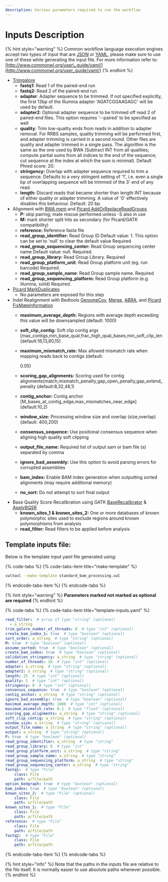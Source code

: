 ```yaml
---
description: Various parameters required to run the workflow
---
```


# Inputs Description

{% hint style="warning" %}
Common workflow language execution engines accept two types of input that are [JSON](https://json.org) or [YAML](https://yaml.org), please make sure to use one of these while generating the input file. For more information refer to: [http://www.commonwl.org/user\_guide/yaml/](http://www.commonwl.org/user_guide/yaml/)
{% endhint %}

* [Trimgalore](https://github.com/mskcc/cwl-commandlinetools/tree/master/trim_galore_0.6.2)
  * **fastq1:** Read 1 of the paired-end run
  * **fastq2:** Read 2 of the paired-end run
  * **adapter**: Adapter sequence to be trimmed. If not specified explicitly, the first 13bp of the Illumina adapter 'AGATCGGAAGAGC' will be used by default.
  * **adapter2**: Optional adapter sequence to be trimmed off read 2 of paired-end files. This option requires '--paired' to be specified as well
  * **quality**: Trim low-quality ends from reads in addition to adapter removal. For RRBS samples, quality trimming will be performed first, and adapter trimming is carried in a second round. Other files are quality and adapter trimmed in a single pass. The algorithm is the same as the one used by BWA \(Subtract INT from all qualities; compute partial sums from all indices to the end of the sequence; cut sequence at the index at which the sum is minimal\). Default Phred score: 20.
  * **stringency:** Overlap with adapter sequence required to trim a sequence. Defaults to a very stringent setting of '1', i.e. even a single bp of overlapping sequence will be trimmed of the 3' end of any read.
  * **length:** Discard reads that became shorter than length INT because of either quality or adapter trimming. A value of '0' effectively disables this behaviour. Default: 20 bp.
* Alignment with [BWA mem](https://github.com/mskcc/cwl-commandlinetools/tree/master/bwa_mem_0.7.12) and [Picard AddOrReplaceReadGroups](https://github.com/mskcc/cwl-commandlinetools/tree/master/picard_add_or_replace_read_groups_1.96)
  * **P:** skip pairing; mate rescue performed unless -S also in use
  * **M:** mark shorter split hits as secondary \(for Picard/GATK compatibility\)
  * **reference:** Reference fasta file
  * **read\_group\_identifier:** Read Group ID  Default value: 1. This option can be set to 'null' to clear the default value  Required
  * **read\_group\_sequencing\_center:** Read Group sequencing center name  Default value: null. Required.
  * **read\_group\_library:** Read Group Library.  Required
  * **read\_group\_platform\_unit**: Read Group platform unit \(eg. run barcode\)  Required.
  * **read\_group\_sample\_name**: Read Group sample name.  Required
  * **read\_group\_sequencing\_platform:** Read Group platform \(e.g. illumina, solid\)  Required.
* [Picard MarkDuplicates](https://github.com/mskcc/cwl-commandlinetools/tree/master/picard_mark_duplicates_2.8.1)
  * No parameters are exposed for this step
* Indel Realignment with Bedtools [GenomeCov](https://github.com/mskcc/cwl-commandlinetools/tree/master/bedtools_genomecov_v2.28.0_cv2), [Merge](https://github.com/mskcc/cwl-commandlinetools/tree/master/bedtools_merge_v2.28.0_cv2), [ABRA](https://github.com/mskcc/cwl-commandlinetools/tree/master/abra2_2.17), and [Picard FixMateInformation](https://github.com/mskcc/cwl-commandlinetools/tree/master/picard_fix_mate_information_1.96)
  * **maximum\_average\_depth:** Regions with average depth exceeding this value will be downsampled \(default: 1000\)
  * **soft\_clip\_contig:** Soft clip contig args \[max\_contigs,min\_base\_qual,frac\_high\_qual\_bases,min\_soft\_clip\_len \(default:16,13,80,15\)
  * **maximum\_mixmatch\_rate:** Max allowed mismatch rate when mapping reads back to contigs \(default:

    0.05\)

  * **scoring\_gap\_alignments:** Scoring used for contig alignments\(match,mismatch\_penalty,gap\_open\_penalty,gap\_extend\_penalty \(default:8,32,48,1\)
  * **contig\_anchor:** Contig anchor \[M\_bases\_at\_contig\_edge,max\_mismatches\_near\_edge\] \(default:10,2\)
  * **window\_size:** Processing window size and overlap \(size,overlap\) \(default: 400,200\)
  * **consensus\_sequence:** Use positional consensus sequence when aligning high quality soft clipping
  * **output\_file\_name:** Required list of output sam or bam file \(s\) separated by comma
  * **ignore\_bad\_assembly:** Use this option to avoid parsing errors for corrupted assemblies
  * **bam\_index:** Enable BAM index generation when outputting sorted alignments \(may require additional memory\)
  * **no\_sort:** Do not attempt to sort final output
* Base Quality Score Recalibration using GATK [BaseRecalibrator](https://github.com/mskcc/cwl-commandlinetools/tree/master/gatk_BaseRecalibrator_4.1.2.0) & [ApplyBQSR](https://github.com/mskcc/cwl-commandlinetools/tree/master/gatk_ApplyBQSR_4.1.2.0)
  * **known\_sites\_1 & known\_sites\_2:** One or more databases of known polymorphic sites used to exclude regions around known polymorphisms from analysis
  * **read\_filter:** Read filters to be applied before analysis

## Template inputs file:

Below is the template input yaml file generated using:

{% code-tabs %}
{% code-tabs-item title="make-template" %}
```bash
cwltool --make-template standard_bam_processing.cwl
```
{% endcode-tabs-item %}
{% endcode-tabs %}

{% hint style="warning" %}
**Parameters marked not marked as optional are required**
{% endhint %}

{% code-tabs %}
{% code-tabs-item title="template-inputs.yaml" %}
```yaml
read_filter:  # array of type "string" (optional)
  - a_string
trim_galore_number_of_threads: 0  # type "int" (optional)
create_bam_index_1: true  # type "boolean" (optional)
sort_order: a_string  # type "string" (optional)
M: true  # type "boolean" (optional)
assume_sorted: true  # type "boolean" (optional)
create_bam_index: true  # type "boolean" (optional)
validation_stringency: a_string  # type "string" (optional)
number_of_threads: 16  # type "int" (optional)
adapter: a_string  # type "string" (optional)
adapter2: a_string  # type "string" (optional)
length: 25  # type "int" (optional)
quality: 1  # type "int" (optional)
stringency: 0  # type "int" (optional)
consensus_sequence: true  # type "boolean" (optional)
contig_anchor: a_string  # type "string" (optional)
ignore_bad_assembly: true  # type "boolean" (optional)
maximum_average_depth: 1000  # type "int" (optional)
maximum_mixmatch_rate: 0.1  # type "float" (optional)
scoring_gap_alignments: a_string  # type "string" (optional)
soft_clip_contig: a_string  # type "string" (optional)
window_size: a_string  # type "string" (optional)
output_file_name: a_string  # type "string" (optional)
output: a_string  # type "string" (optional)
P: true  # type "boolean" (optional)
read_group_identifier: a_string  # type "string"
read_group_library: 0  # type "int"
read_group_platform_unit: a_string  # type "string"
read_group_sample_name: a_string  # type "string"
read_group_sequencing_platform: a_string  # type "string"
read_group_sequnecing_center: a_string  # type "string"
fastq1:  # type "File"
    class: File
    path: a/file/path
option_bedgraph: true  # type "boolean" (optional)
bam_index: true  # type "boolean" (optional)
known_sites_2:  # type "File" (optional)
    class: File
    path: a/file/path
known_sites_1:  # type "File"
    class: File
    path: a/file/path
reference:  # type "File"
    class: File
    path: a/file/path
fastq2:  # type "File"
    class: File
    path: a/file/path
```
{% endcode-tabs-item %}
{% endcode-tabs %}

{% hint style="info" %}
Note that the paths in the inputs file are relative to the file itself. It is normally easier to use absolute paths whenever possible.
{% endhint %}


